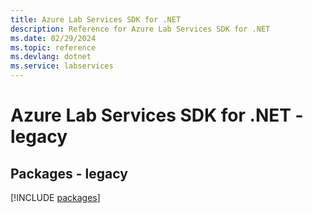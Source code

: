 ```yaml
---
title: Azure Lab Services SDK for .NET
description: Reference for Azure Lab Services SDK for .NET
ms.date: 02/29/2024
ms.topic: reference
ms.devlang: dotnet
ms.service: labservices
---
```

# Azure Lab Services SDK for .NET - legacy
## Packages - legacy
[!INCLUDE [packages](lab-services-index.md)]